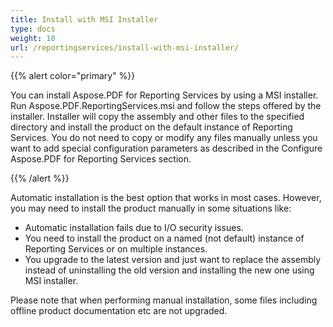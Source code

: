 ```yaml
---
title: Install with MSI Installer
type: docs
weight: 10
url: /reportingservices/install-with-msi-installer/
---
```


{{% alert color="primary" %}} 

You can install Aspose.PDF for Reporting Services by using a MSI installer. Run Aspose.PDF.ReportingServices.msi and follow the steps offered by the installer. Installer will copy the assembly and other files to the specified directory and install the product on the default instance of Reporting Services. You do not need to copy or modify any files manually unless you want to add special configuration parameters as described in the Configure Aspose.PDF for Reporting Services section. 

{{% /alert %}} 

Automatic installation is the best option that works in most cases. However, you may need to install the product manually in some situations like:

- Automatic installation fails due to I/O security issues.
- You need to install the product on a named (not default) instance of Reporting Services or on multiple instances.
- You upgrade to the latest version and just want to replace the assembly instead of uninstalling the old version and installing the new one using MSI installer.

Please note that when performing manual installation, some files including offline product documentation etc are not upgraded. 
